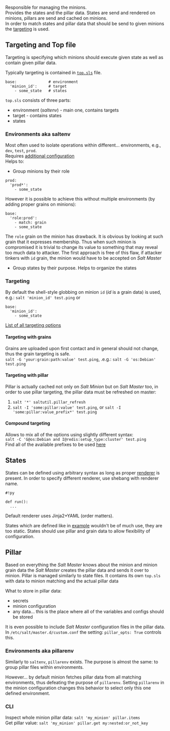 Responsible for managing the minions.  
Provides the states and the pillar data.
States are send and rendered on minions, pillars are send and cached on minions.  
In order to match states and pillar data that should be send to given minions the [targeting](https://docs.saltstack.com/en/latest/topics/targeting/) is used. 

## Targeting and Top file
Targeting is specifying which minions should execute given state as well as contain given pillar data.

Typically targeting is contained in [`top.sls`](https://docs.saltstack.com/en/latest/ref/states/top.html) file.  
```
base:              # environment 
  'minion_id':     # target
    - some_state   # states
```
`top.sls` consists of three parts:
 - environment (_saltenv_) - main one, contains targets
 - target - contains states
 - states

### Environments aka saltenv
Most often used to isolate operations within different... environments, e.g., `dev`, `test`, `prod`.   
Requires [additional configuration](https://github.com/kiemlicz/util/wiki/Salt-configuration#saltenv)  
Helps to:
 - Group minions by their role
 ```
 prod:
   'prod*':
     - some_state
 ```
However it is possible to achieve this without multiple environments (by adding proper grains on minions):
 ```
 base:
   'role:prod':
     - match: grain
     - some_state
 ```
 The `role` grain on the minion has drawback. It is obvious by looking at such grain that it expresses membership. 
 Thus when such minion is compromised it is trivial to change its value to something that may reveal too much data to attacker.
 The first approach is free of this flaw, if attacker tinkers with `id` grain, the minion would have to be accepted on _Salt Master_
 - Group states by their purpose. Helps to organize the states
 
### Targeting
By default the shell-style globbing on minion `id` (_id_ is a grain data) is used, e.g.: `salt 'minion_id' test.ping` or
```
base:
  'minion_id':
    - some_state
```
[List of all targeting options](https://docs.saltstack.com/en/latest/topics/targeting/)

#### Targeting with grains
Grains are uploaded upon first contact and in general should not change, thus the grain targeting is safe.  
`salt -G 'your:grain:path:value' test.ping`, .e.g.: `salt -G 'os:Debian' test.ping`

#### Targeting with pillar
Pillar is actually cached not only on _Salt Minion_ but on _Salt Master_ too, in order to use pillar targeting, the
pillar data must be refreshed on master:  
 1. `salt '*' saltutil.pillar_refresh`  
 2. `salt -I 'some:pillar:value' test.ping`, or `salt -I 'some:pillar:value_prefix*' test.ping`

#### Compound targeting
Allows to mix all of the options using slightly different syntax:  
`salt -C 'G@os:Debian and I@redis:setup_type:cluster' test.ping`  
Find all of the available prefixes to be used [here](https://docs.saltstack.com/en/latest/topics/targeting/compound.html#targeting-compound)

## States
States can be defined using arbitrary syntax as long as proper [renderer](https://docs.saltstack.com/en/latest/ref/renderers/) is present. In order to specify different renderer, use shebang with renderer name.
```
#!py

def run():
  ...
```
Default renderer uses Jinja2+YAML (order matters). 

States which are defined like in [example](https://github.com/kiemlicz/util/wiki/Salt-configuration#states) wouldn't be of much use,
they are too static. States should use pillar and grain data to allow flexibility of configuration.

## Pillar
Based on everything the _Salt Master_ knows about the minion and minion grain data the _Salt Master_ creates 
the pillar data and sends it over to minion.
Pillar is managed similarly to state files. It contains its own `top.sls` with data to minion matching and the actual pillar data

What to store in pillar data:
 - secrets
 - minion configuration
 - any data... this is the place where all of the variables and configs should be stored

It is even possible to include _Salt Master_ configuration files in the pillar data. 
In `/etc/salt/master.d/custom.conf` the setting: `pillar_opts: True` controls this.

### Environments aka pillarenv
Similarly to `saltenv`, `pillarenv` exists. The purpose is almost the same: to group pillar files within environments.

However... by default minion fetches pillar data from all matching environments, thus defeating the purpose of `pillarenv`.
Setting `pillarenv` in the minion configuration changes this behavior to select only this one defined environment.

### CLI
Inspect whole minion pillar data: `salt 'my_minion' pillar.items`  
Get pillar value: `salt 'my_minion' pillar.get my:nested:or_not_key`
